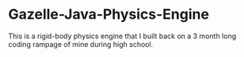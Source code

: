 Gazelle-Java-Physics-Engine
===========================

This is a rigid-body physics engine that I built back on a 3 month long coding rampage of mine during high school.
